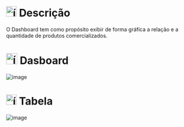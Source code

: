 # <img src="https://github.com/user-attachments/assets/caabfdf0-0f9e-44a3-8200-c6579fe87887" alt="ícone de descrição" width="28"> Descrição
O Dashboard tem como propósito exibir de forma gráfica a relação e a quantidade de produtos comercializados.

# <img src="https://github.com/user-attachments/assets/030c45b4-b03d-497d-a9e7-bb7deeba91ed" alt="ícone de gráfico" width="30"> Dasboard
![image](https://github.com/user-attachments/assets/861cc708-0e63-4b1e-94bc-3e0064d57dcb)

# <img src="https://github.com/user-attachments/assets/d0347312-ba35-446f-9b6a-51d17083f048" alt="ícone de tabela" width="28"> Tabela
![image](https://github.com/user-attachments/assets/a186f0c1-ca01-491f-b9f6-74b5e2210969)



